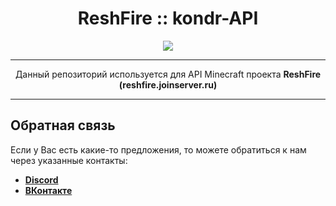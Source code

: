 <div align="center">

 # ReshFire :: kondr-API

 <a href="https://gitlab.com/itzstonlex/plazmix-translations/-/blob/60a6c3ff3615a7fcded2b1353d8ae867c02c21da/LICENSE">
   <img src="https://img.shields.io/github/license/whilein/nmslib">
 </a>

 ***
Данный репозиторий используется для API Minecraft проекта **ReshFire (reshfire.joinserver.ru)**
</div>

---
## Обратная связь
Если у Вас есть какие-то предложения, 
то можете обратиться к нам через указанные контакты:

* **[Discord](https://discord.com)**
* **[ВКонтакте](https://vk.me/reshfire)**
